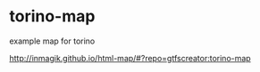 # torino-map
example map for torino

http://inmagik.github.io/html-map/#?repo=gtfscreator:torino-map
